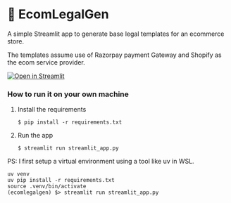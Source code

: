 # 🎈 EcomLegalGen

A simple Streamlit app to generate base legal templates for an ecommerce store.

The templates assume use of Razorpay payment Gateway and Shopify as the ecom service provider.

[![Open in Streamlit](https://static.streamlit.io/badges/streamlit_badge_black_white.svg)](https://ecomlegalgen.streamlit.app/)

### How to run it on your own machine

1. Install the requirements

   ```
   $ pip install -r requirements.txt
   ```

2. Run the app

   ```
   $ streamlit run streamlit_app.py
   ```

PS: I first setup a virtual environment using a tool like uv in WSL.

```
uv venv
uv pip install -r requirements.txt
source .venv/bin/activate
(ecomlegalgen) $> streamlit run streamlit_app.py
```
